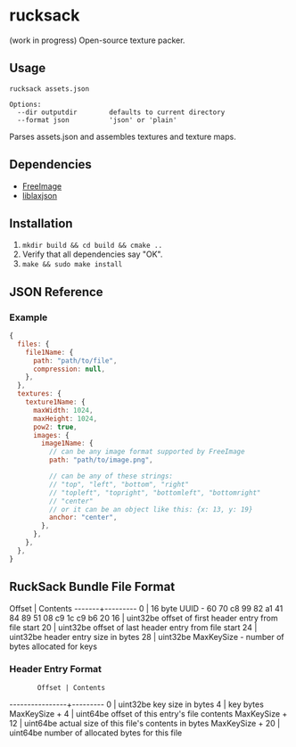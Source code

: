 # rucksack

(work in progress) Open-source texture packer.

## Usage

```
rucksack assets.json

Options:
  --dir outputdir        defaults to current directory
  --format json          'json' or 'plain'
```

Parses assets.json and assembles textures and texture maps.

## Dependencies

 * [FreeImage](http://freeimage.sourceforge.net/)
 * [liblaxjson](https://github.com/superjoe30/liblaxjson)

## Installation

1. `mkdir build && cd build && cmake ..`
2. Verify that all dependencies say "OK".
3. `make && sudo make install`

## JSON Reference

### Example

```js
{
  files: {
    file1Name: {
      path: "path/to/file",
      compression: null,
    },
  },
  textures: {
    texture1Name: {
      maxWidth: 1024,
      maxHeight: 1024,
      pow2: true,
      images: {
        image1Name: {
          // can be any image format supported by FreeImage
          path: "path/to/image.png",

          // can be any of these strings:
          // "top", "left", "bottom", "right"
          // "topleft", "topright", "bottomleft", "bottomright"
          // "center"
          // or it can be an object like this: {x: 13, y: 19}
          anchor: "center",
        },
      },
    },
  },
}
```

## RuckSack Bundle File Format

  Offset | Contents
  -------+---------
       0 | 16 byte UUID - 60 70 c8 99 82 a1 41 84 89 51 08 c9 1c c9 b6 20
      16 | uint32be offset of first header entry from file start
      20 | uint32be offset of last header entry from file start
      24 | uint32be header entry size in bytes
      28 | uint32be MaxKeySize - number of bytes allocated for keys

### Header Entry Format

           Offset | Contents
  ----------------+---------
                0 | uint32be key size in bytes
                4 | key bytes
   MaxKeySize + 4 | uint64be offset of this entry's file contents
  MaxKeySize + 12 | uint64be actual size of this file's contents in bytes
  MaxKeySize + 20 | uint64be number of allocated bytes for this file


